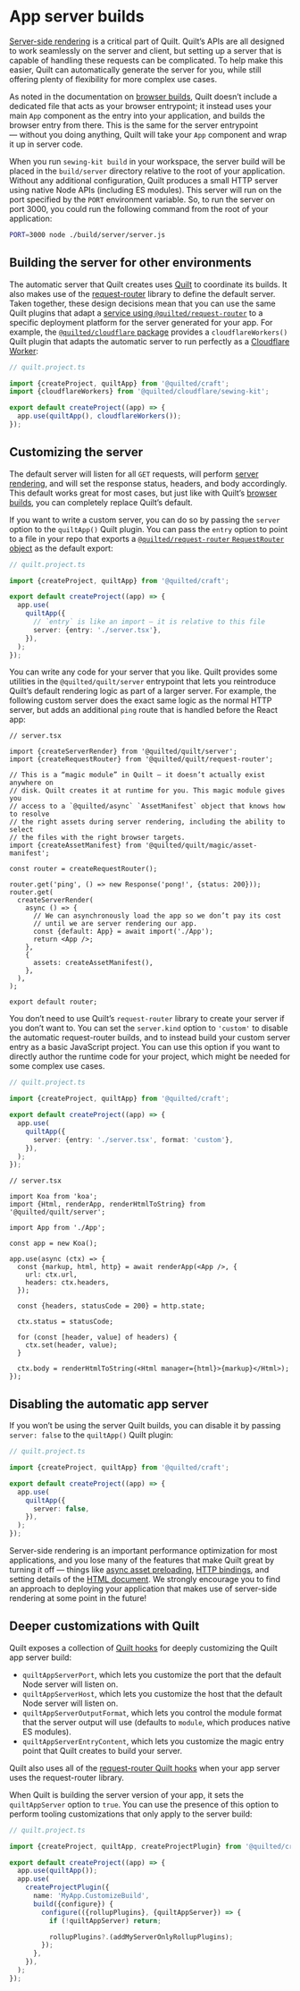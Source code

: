 # App server builds

[Server-side rendering](../../server-rendering.md) is a critical part of Quilt. Quilt’s APIs are all designed to work seamlessly on the server and client, but setting up a server that is capable of handling these requests can be complicated. To help make this easier, Quilt can automatically generate the server for you, while still offering plenty of flexibility for more complex use cases.

As noted in the documentation on [browser builds](./browser.md), Quilt doesn’t include a dedicated file that acts as your browser entrypoint; it instead uses your main `App` component as the entry into your application, and builds the browser entry from there. This is the same for the server entrypoint — without you doing anything, Quilt will take your `App` component and wrap it up in server code.

When you run `sewing-kit build` in your workspace, the server build will be placed in the `build/server` directory relative to the root of your application. Without any additional configuration, Quilt produces a small HTTP server using native Node APIs (including ES modules). This server will run on the port specified by the `PORT` environment variable. So, to run the server on port 3000, you could run the following command from the root of your application:

```zsh
PORT=3000 node ./build/server/server.js
```

## Building the server for other environments

The automatic server that Quilt creates uses [Quilt](./TODO) to coordinate its builds. It also makes use of the [request-router](./TODO) library to define the default server. Taken together, these design decisions mean that you can use the same Quilt plugins that adapt a [service using `@quilted/request-router`](./TODO) to a specific deployment platform for the server generated for your app. For example, the [`@quilted/cloudflare` package](../../../packages/cloudflare) provides a `cloudflareWorkers()` Quilt plugin that adapts the automatic server to run perfectly as a [Cloudflare Worker](https://developers.cloudflare.com/workers/):

```ts
// quilt.project.ts

import {createProject, quiltApp} from '@quilted/craft';
import {cloudflareWorkers} from '@quilted/cloudflare/sewing-kit';

export default createProject((app) => {
  app.use(quiltApp(), cloudflareWorkers());
});
```

## Customizing the server

The default server will listen for all `GET` requests, will perform [server rendering](../../server-rendering.md), and will set the response status, headers, and body accordingly. This default works great for most cases, but just like with Quilt’s [browser builds](./browsers.md), you can completely replace Quilt’s default.

If you want to write a custom server, you can do so by passing the `server` option to the `quiltApp()` Quilt plugin. You can pass the `entry` option to point to a file in your repo that exports a [`@quilted/request-router` `RequestRouter` object](../../../packages/request-router) as the default export:

```ts
// quilt.project.ts

import {createProject, quiltApp} from '@quilted/craft';

export default createProject((app) => {
  app.use(
    quiltApp({
      // `entry` is like an import — it is relative to this file
      server: {entry: './server.tsx'},
    }),
  );
});
```

You can write any code for your server that you like. Quilt provides some utilities in the `@quilted/quilt/server` entrypoint that lets you reintroduce Quilt’s default rendering logic as part of a larger server. For example, the following custom server does the exact same logic as the normal HTTP server, but adds an additional `ping` route that is handled before the React app:

```tsx
// server.tsx

import {createServerRender} from '@quilted/quilt/server';
import {createRequestRouter} from '@quilted/quilt/request-router';

// This is a “magic module” in Quilt — it doesn’t actually exist anywhere on
// disk. Quilt creates it at runtime for you. This magic module gives you
// access to a `@quilted/async` `AssetManifest` object that knows how to resolve
// the right assets during server rendering, including the ability to select
// the files with the right browser targets.
import {createAssetManifest} from '@quilted/quilt/magic/asset-manifest';

const router = createRequestRouter();

router.get('ping', () => new Response('pong!', {status: 200}));
router.get(
  createServerRender(
    async () => {
      // We can asynchronously load the app so we don’t pay its cost
      // until we are server rendering our app.
      const {default: App} = await import('./App');
      return <App />;
    },
    {
      assets: createAssetManifest(),
    },
  ),
);

export default router;
```

You don’t need to use Quilt’s `request-router` library to create your server if you don’t want to. You can set the `server.kind` option to `'custom'` to disable the automatic request-router builds, and to instead build your custom server entry as a basic JavaScript project. You can use this option if you want to directly author the runtime code for your project, which might be needed for some complex use cases.

```ts
// quilt.project.ts

import {createProject, quiltApp} from '@quilted/craft';

export default createProject((app) => {
  app.use(
    quiltApp({
      server: {entry: './server.tsx', format: 'custom'},
    }),
  );
});
```

```tsx
// server.tsx

import Koa from 'koa';
import {Html, renderApp, renderHtmlToString} from '@quilted/quilt/server';

import App from './App';

const app = new Koa();

app.use(async (ctx) => {
  const {markup, html, http} = await renderApp(<App />, {
    url: ctx.url,
    headers: ctx.headers,
  });

  const {headers, statusCode = 200} = http.state;

  ctx.status = statusCode;

  for (const [header, value] of headers) {
    ctx.set(header, value);
  }

  ctx.body = renderHtmlToString(<Html manager={html}>{markup}</Html>);
});
```

## Disabling the automatic app server

If you won’t be using the server Quilt builds, you can disable it by passing `server: false` to the `quiltApp()` Quilt plugin:

```ts
// quilt.project.ts

import {createProject, quiltApp} from '@quilted/craft';

export default createProject((app) => {
  app.use(
    quiltApp({
      server: false,
    }),
  );
});
```

Server-side rendering is an important performance optimization for most applications, and you lose many of the features that make Quilt great by turning it off — things like [async asset preloading](../../async.md), [HTTP bindings](../../http.md), and setting details of the [HTML document](../../html.md). We strongly encourage you to find an approach to deploying your application that makes use of server-side rendering at some point in the future!

## Deeper customizations with Quilt

Quilt exposes a collection of [Quilt hooks](./TODO) for deeply customizing the Quilt app server build:

- `quiltAppServerPort`, which lets you customize the port that the default Node server will listen on.
- `quiltAppServerHost`, which lets you customize the host that the default Node server will listen on.
- `quiltAppServerOutputFormat`, which lets you control the module format that the server output will use (defaults to `module`, which produces native ES modules).
- `quiltAppServerEntryContent`, which lets you customize the magic entry point that Quilt creates to build your server.

Quilt also uses all of the [request-router Quilt hooks](../services.md#deeper-customizations-with-sewing-kit) when your app server uses the request-router library.

When Quilt is building the server version of your app, it sets the `quiltAppServer` option to `true`. You can use the presence of this option to perform tooling customizations that only apply to the server build:

```ts
// quilt.project.ts

import {createProject, quiltApp, createProjectPlugin} from '@quilted/craft';

export default createProject((app) => {
  app.use(quiltApp());
  app.use(
    createProjectPlugin({
      name: 'MyApp.CustomizeBuild',
      build({configure}) {
        configure(({rollupPlugins}, {quiltAppServer}) => {
          if (!quiltAppServer) return;

          rollupPlugins?.(addMyServerOnlyRollupPlugins);
        });
      },
    }),
  );
});
```
